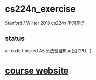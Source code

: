 # cs224n_exercise
Stanford / Winter 2019 cs224n 学习笔记
## status 
all code finished 
A5 无法验证Blue(没GPU...)
# [course website](https://web.stanford.edu/class/cs224n/)

